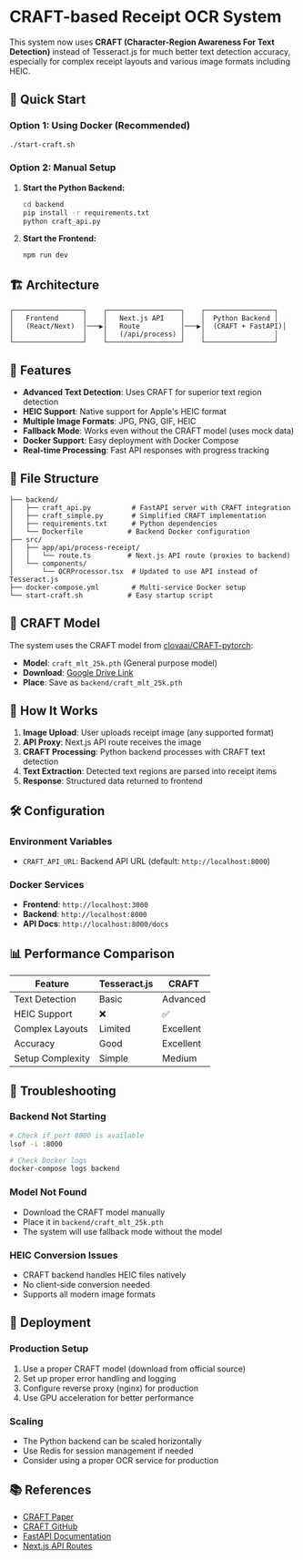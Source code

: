 # CRAFT-based Receipt OCR System

This system now uses **CRAFT (Character-Region Awareness For Text Detection)** instead of Tesseract.js for much better text detection accuracy, especially for complex receipt layouts and various image formats including HEIC.

## 🚀 Quick Start

### Option 1: Using Docker (Recommended)
```bash
./start-craft.sh
```

### Option 2: Manual Setup

1. **Start the Python Backend:**
   ```bash
   cd backend
   pip install -r requirements.txt
   python craft_api.py
   ```

2. **Start the Frontend:**
   ```bash
   npm run dev
   ```

## 🏗️ Architecture

```
┌─────────────────┐    ┌──────────────────┐    ┌─────────────────┐
│   Frontend      │    │   Next.js API    │    │  Python Backend │
│   (React/Next)  │───▶│   Route          │───▶│  (CRAFT + FastAPI)│
│                 │    │   (/api/process) │    │                 │
└─────────────────┘    └──────────────────┘    └─────────────────┘
```

## 🔧 Features

- **Advanced Text Detection**: Uses CRAFT for superior text region detection
- **HEIC Support**: Native support for Apple's HEIC format
- **Multiple Image Formats**: JPG, PNG, GIF, HEIC
- **Fallback Mode**: Works even without the CRAFT model (uses mock data)
- **Docker Support**: Easy deployment with Docker Compose
- **Real-time Processing**: Fast API responses with progress tracking

## 📁 File Structure

```
├── backend/
│   ├── craft_api.py          # FastAPI server with CRAFT integration
│   ├── craft_simple.py       # Simplified CRAFT implementation
│   ├── requirements.txt      # Python dependencies
│   └── Dockerfile           # Backend Docker configuration
├── src/
│   ├── app/api/process-receipt/
│   │   └── route.ts         # Next.js API route (proxies to backend)
│   └── components/
│       └── OCRProcessor.tsx  # Updated to use API instead of Tesseract.js
├── docker-compose.yml        # Multi-service Docker setup
└── start-craft.sh           # Easy startup script
```

## 🎯 CRAFT Model

The system uses the CRAFT model from [clovaai/CRAFT-pytorch](https://github.com/clovaai/CRAFT-pytorch):

- **Model**: `craft_mlt_25k.pth` (General purpose model)
- **Download**: [Google Drive Link](https://drive.google.com/open?id=1Jk4eGD7crsqCCg9C9VjCLkMN3ze8kutZ)
- **Place**: Save as `backend/craft_mlt_25k.pth`

## 🔄 How It Works

1. **Image Upload**: User uploads receipt image (any supported format)
2. **API Proxy**: Next.js API route receives the image
3. **CRAFT Processing**: Python backend processes with CRAFT text detection
4. **Text Extraction**: Detected text regions are parsed into receipt items
5. **Response**: Structured data returned to frontend

## 🛠️ Configuration

### Environment Variables
- `CRAFT_API_URL`: Backend API URL (default: `http://localhost:8000`)

### Docker Services
- **Frontend**: `http://localhost:3000`
- **Backend**: `http://localhost:8000`
- **API Docs**: `http://localhost:8000/docs`

## 📊 Performance Comparison

| Feature | Tesseract.js | CRAFT |
|---------|--------------|-------|
| Text Detection | Basic | Advanced |
| HEIC Support | ❌ | ✅ |
| Complex Layouts | Limited | Excellent |
| Accuracy | Good | Excellent |
| Setup Complexity | Simple | Medium |

## 🔧 Troubleshooting

### Backend Not Starting
```bash
# Check if port 8000 is available
lsof -i :8000

# Check Docker logs
docker-compose logs backend
```

### Model Not Found
- Download the CRAFT model manually
- Place it in `backend/craft_mlt_25k.pth`
- The system will use fallback mode without the model

### HEIC Conversion Issues
- CRAFT backend handles HEIC files natively
- No client-side conversion needed
- Supports all modern image formats

## 🚀 Deployment

### Production Setup
1. Use a proper CRAFT model (download from official source)
2. Set up proper error handling and logging
3. Configure reverse proxy (nginx) for production
4. Use GPU acceleration for better performance

### Scaling
- The Python backend can be scaled horizontally
- Use Redis for session management if needed
- Consider using a proper OCR service for production

## 📚 References

- [CRAFT Paper](https://arxiv.org/abs/1904.01941)
- [CRAFT GitHub](https://github.com/clovaai/CRAFT-pytorch)
- [FastAPI Documentation](https://fastapi.tiangolo.com/)
- [Next.js API Routes](https://nextjs.org/docs/api-routes/introduction)
